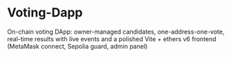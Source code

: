 # Voting-Dapp
On-chain voting DApp: owner-managed candidates, one-address-one-vote, real-time results with live events and a polished Vite + ethers v6 frontend (MetaMask connect, Sepolia guard, admin panel)
